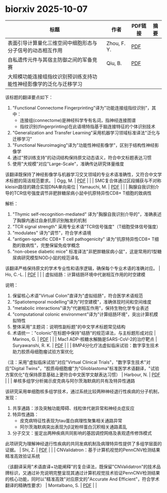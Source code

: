 # biorxiv 2025-10-07

| 标题 | 作者 | PDF链接 |  摘要 |
|------|------|--------|------|
| 表面引导计算量化三维空间中细胞形态与分子信号的动态相互作用 | Zhou, F. Y. | [PDF](https://doi.org/10.1101/2023.04.12.536640) |  |
| 自私遗传元件与其宿主防御之间的军备竞赛 | Qiu, B. | [PDF](https://doi.org/10.1101/2023.10.31.564968) |  |
| 大规模功能连接组指纹识别预训练支持功能性神经影像学的泛化与迁移学习

该标题的翻译要点如下：
1. "Functional Connectome Fingerprinting"译为"功能连接组指纹识别"，其中：
   - 连接组(connectome)是神经科学专有名词，指神经连接图谱
   - 指纹识别(fingerprinting)在此语境特指基于脑连接特征的个体识别技术
2. "Generalization and Transfer Learning"采用机器学习领域标准译法"泛化与迁移学习"
3. "Functional Neuroimaging"译为"功能性神经影像学"，区别于结构性神经影像学
4. 通过"预训练支持"的动词结构保持原文动态语义，符合中文标题表达习惯
5. 使用"大规模"对应"Large-Scale"，准确传达研究体量维度

该翻译既保持了神经影像学与机器学习交叉领域的专业术语准确性，又符合中文学术标题的简洁规范要求。 | Ogg, M. | [PDF](https://doi.org/10.1101/2024.02.02.578642) |  |
| SMC复合体通过区段捕获与不对称kleisin路径的耦合实现DNA单向易位 | Yamauchi, M. | [PDF](https://doi.org/10.1101/2024.04.29.591782) |  |
| 胸腺自我识别介导的TCR信号强度调节非肥胖糖尿病小鼠中抗原特异性CD8+ T细胞的致病性

解析：
1. "Thymic self-recognition-mediated" 译为"胸腺自我识别介导的"，准确表述了胸腺内通过自身抗原识别触发的机制
2. "TCR signal strength" 采用专业术语"TCR信号强度"（T细胞受体信号强度）
3. "modulates" 译为"调节"，符合学术语境
4. "antigen-specific CD8+ T cell pathogenicity" 译为"抗原特异性CD8+ T细胞的致病性"，完整保留免疫学概念
5. "non-obese diabetic mice" 标准译法"非肥胖糖尿病小鼠"，这是常用的1型糖尿病研究模型NOD小鼠的规范译名

该翻译严格保持原文的学术专业性和语序逻辑，确保每个专业术语的准确对应。 | Ho, C.-L. | [PDF](https://doi.org/10.1101/2024.06.10.596762) |  |
| 虚拟结肠：计算结肠环境中代谢相互作用的时空建模

说明：
1. 保留核心术语"Virtual Colon"直译为"虚拟结肠"，符合医学术语规范
2. "Spatiotemporal modelling"译为"时空建模"，准确体现时间和空间维度
3. "metabolic interactions"译为"代谢相互作用"，保持生物化学专业表述
4. "computational colonic environment"译为"计算结肠环境"，突出计算机模拟特性
5. 整体采用"主题词：说明性副标题"的中文学术标题常见结构
6. 术语统一："colonic"在标题中保持"结肠"的规范译法，与主标题形成对应 | Marinos, G. | [PDF](https://doi.org/10.1101/2024.06.11.598488) |  |
| Mac1 ADP-核糖水解酶是SARS-CoV-2的治疗靶点 | Suryawanshi, R. K. | [PDF](https://doi.org/10.1101/2024.08.08.606661) |  |
| BMP4分化疗法虚拟临床试验：数字孪生技术助力胶质母细胞瘤试验方案优化

（注：采用"虚拟临床试验"对应"Virtual Clinical Trials"，"数字孪生技术"对应"Digital Twins"，"胶质母细胞瘤"为"Glioblastoma"标准医学术语翻译，"试验方案优化"在保持原意基础上更符合中文医学文献表达习惯） | Harbour, N. | [PDF](https://doi.org/10.1101/2024.08.22.609156) |  |
| 单核多组学分析揭示皮克病与阿尔茨海默病的共有及特异性通路

该研究采用单细胞核多组学技术，通过系统比较两种神经退行性疾病的分子机制，发现：
1. 共享通路：涉及突触功能障碍、线粒体代谢异常和神经炎症反应
2. 特异性通路：
   - 皮克病特征性表现为tau蛋白病理性聚集相关通路异常
   - 阿尔茨海默病突出表现为β淀粉样蛋白沉积相关通路紊乱
3. 分子交叉：鉴定出两种疾病共同影响的基因调控网络及表观遗传修饰模式

此项研究为理解神经退行性疾病的共同发病机制及病理特异性提供了多组学层面的证据。 | Shi, Z. | [PDF](https://doi.org/10.1101/2024.09.06.611761) |  |
| CNValidatron：基于计算机视觉的PennCNV检测结果精准高效验证系统

（该翻译采用"术语直译+功能阐释"的复合译法，既保留"CNValidatron"的技术品牌标识，又通过补充说明完整呈现其通过计算机视觉技术验证PennCNV检测结果的核心功能，同时以"精准高效"对应原文的"Accurate And Efficient"，符合学术翻译的精确性要求） | Montalbano, S. | [PDF](https://doi.org/10.1101/2024.09.09.612035) |  |
